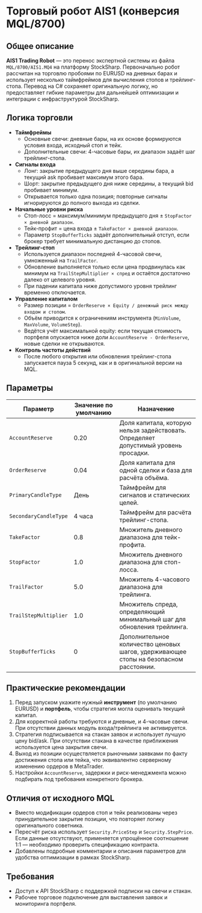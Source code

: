 # Торговый робот AIS1 (конверсия MQL/8700)

## Общее описание
**AIS1 Trading Robot** — это перенос экспертной системы из файла `MQL/8700/AIS1.MQ4` на платформу StockSharp. Первоначально робот рассчитан на торговлю пробоями по EURUSD на дневных барах и использует несколько таймфреймов для вычисления стопов и трейлинг-стопа. Перевод на C# сохраняет оригинальную логику, но предоставляет гибкие параметры для дальнейшей оптимизации и интеграции с инфраструктурой StockSharp.

## Логика торговли
- **Таймфреймы**
  - Основные свечи: дневные бары, на их основе формируются условия входа, исходный стоп и тейк.
  - Дополнительные свечи: 4-часовые бары, их диапазон задаёт шаг трейлинг-стопа.
- **Сигналы входа**
  - Лонг: закрытие предыдущего дня выше середины бара, а текущий ask пробивает максимум этого бара.
  - Шорт: закрытие предыдущего дня ниже середины, а текущий bid пробивает минимум.
  - Открывается только одна позиция; повторные сигналы игнорируются до полного выхода из сделки.
- **Начальные уровни риска**
  - Стоп-лосс = максимум/минимум предыдущего дня ± `StopFactor × дневной диапазон`.
  - Тейк-профит = цена входа ± `TakeFactor × дневной диапазон`.
  - Параметр `StopBufferTicks` задаёт дополнительный отступ, если брокер требует минимальную дистанцию до стопов.
- **Трейлинг-стоп**
  - Используется диапазон последней 4-часовой свечи, умноженный на `TrailFactor`.
  - Обновление выполняется только если цена продвинулась как минимум на `TrailStepMultiplier × спред` и остаётся достаточно далеко от целевого уровня.
  - При падении капитала ниже допустимого уровня трейлинг временно отключается.
- **Управление капиталом**
  - Размер позиции = `OrderReserve × Equity / денежный риск между входом и стопом`.
  - Объём приводится к ограничениям инструмента (`MinVolume`, `MaxVolume`, `VolumeStep`).
  - Ведётся учёт максимальной equity: если текущая стоимость портфеля опускается ниже доли `AccountReserve - OrderReserve`, новые сделки не открываются.
- **Контроль частоты действий**
  - После любого открытия или обновления трейлинг-стопа запускается пауза 5 секунд, как и в оригинальной версии на MQL.

## Параметры
| Параметр | Значение по умолчанию | Назначение |
|----------|-----------------------|------------|
| `AccountReserve` | 0.20 | Доля капитала, которую нельзя задействовать. Определяет допустимый уровень просадки. |
| `OrderReserve` | 0.04 | Доля капитала для одной сделки и база для расчёта объёма. |
| `PrimaryCandleType` | День | Таймфрейм для сигналов и статических целей. |
| `SecondaryCandleType` | 4 часа | Таймфрейм для расчёта трейлинг-стопа. |
| `TakeFactor` | 0.8 | Множитель дневного диапазона для тейк-профита. |
| `StopFactor` | 1.0 | Множитель дневного диапазона для стоп-лосса. |
| `TrailFactor` | 5.0 | Множитель 4-часового диапазона для трейлинга. |
| `TrailStepMultiplier` | 1.0 | Множитель спреда, определяющий минимальный шаг для обновления трейлинга. |
| `StopBufferTicks` | 0 | Дополнительное количество ценовых шагов, удерживающее стопы на безопасном расстоянии. |

## Практические рекомендации
1. Перед запуском укажите нужный **инструмент** (по умолчанию EURUSD) и **портфель**, чтобы стратегия могла оценивать текущий капитал.
2. Для корректной работы требуются и дневные, и 4-часовые свечи. При отсутствии данных модуль входа/трейлинга не активируется.
3. Стратегия подписывается на стакан заявок и использует лучшую цену bid/ask. При отсутствии стакана в качестве приближения используется цена закрытия свечи.
4. Выход из позиции осуществляется рыночными заявками по факту достижения стопа или тейка, что эквивалентно серверному изменению ордеров в MetaTrader.
5. Настройки `AccountReserve`, задержки и риск-менеджмента можно подбирать под требования конкретного брокера.

## Отличия от исходного MQL
- Вместо модификации ордеров стоп и тейк реализованы через принудительное закрытие позиции, что повторяет логику оригинального советника.
- Пересчёт риска использует `Security.PriceStep` и `Security.StepPrice`. Если данные отсутствуют, применяется упрощённое соотношение 1:1 — необходимо проверить спецификацию контракта.
- Добавлены подробные комментарии и описания параметров для удобства оптимизации в рамках StockSharp.

## Требования
- Доступ к API StockSharp с поддержкой подписки на свечи и стакан.
- Рабочее торговое подключение для выставления заявок и мониторинга портфеля.

